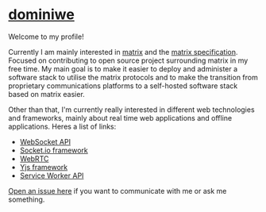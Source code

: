 # [dominiwe](https://github.com/dominiwe)

Welcome to my profile!

Currently I am mainly interested in [matrix](https://matrix.org/) and the [matrix specification](https://spec.matrix.org/latest/). Focused on contributing to open source project surrounding matrix in my free time. My main goal is to make it easier to deploy and administer a software stack to utilise the matrix protocols and to make the transition from proprietary communications platforms to a self-hosted software stack based on matrix easier.

Other than that, I'm currently really interested in different web technologies and frameworks, mainly about real time web applications and offline applications. Heres a list of links:

- [WebSocket API](https://developer.mozilla.org/en-US/docs/Web/API/WebSockets_API)
- [Socket.io framework](https://socket.io/)
- [WebRTC](https://webrtc.org/)
- [Yjs framework](https://github.com/yjs/yjs)
- [Service Worker API](https://developer.mozilla.org/en-US/docs/Web/API/Service_Worker_API)

[Open an issue here](https://github.com/dominiwe/dominiwe/issues/new) if you want to communicate with me or ask me something.
